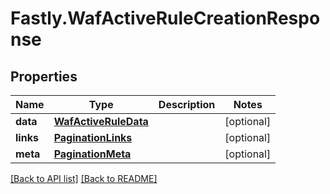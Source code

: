 # Fastly.WafActiveRuleCreationResponse

## Properties

Name | Type | Description | Notes
------------ | ------------- | ------------- | -------------
**data** | [**WafActiveRuleData**](WafActiveRuleData.md) |  | [optional] 
**links** | [**PaginationLinks**](PaginationLinks.md) |  | [optional] 
**meta** | [**PaginationMeta**](PaginationMeta.md) |  | [optional] 



[[Back to API list]](../../README.md#endpoints) [[Back to README]](../../README.md)

